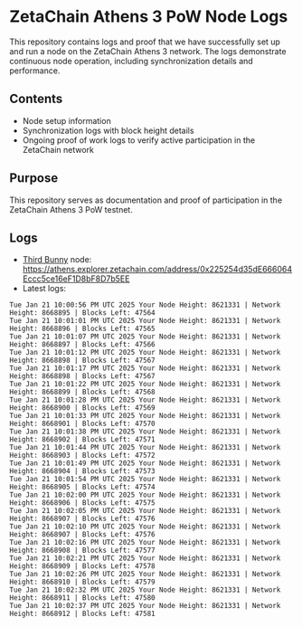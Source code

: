 # ZetaChain Athens 3 PoW Node Logs
This repository contains logs and proof that we have successfully set up and run a node on the ZetaChain Athens 3 network. The logs demonstrate continuous node operation, including synchronization details and performance.

## Contents
- Node setup information
- Synchronization logs with block height details
- Ongoing proof of work logs to verify active participation in the ZetaChain network

## Purpose
This repository serves as documentation and proof of participation in the ZetaChain Athens 3 PoW testnet.

## Logs

- [Third Bunny](https://thirdbunny.xyz/) node: https://athens.explorer.zetachain.com/address/0x225254d35dE666064Eccc5ce16eF1D8bF8D7b5EE
- Latest logs:
```
Tue Jan 21 10:00:56 PM UTC 2025 Your Node Height: 8621331 | Network Height: 8668895 | Blocks Left: 47564
Tue Jan 21 10:01:01 PM UTC 2025 Your Node Height: 8621331 | Network Height: 8668896 | Blocks Left: 47565
Tue Jan 21 10:01:07 PM UTC 2025 Your Node Height: 8621331 | Network Height: 8668897 | Blocks Left: 47566
Tue Jan 21 10:01:12 PM UTC 2025 Your Node Height: 8621331 | Network Height: 8668898 | Blocks Left: 47567
Tue Jan 21 10:01:17 PM UTC 2025 Your Node Height: 8621331 | Network Height: 8668898 | Blocks Left: 47567
Tue Jan 21 10:01:22 PM UTC 2025 Your Node Height: 8621331 | Network Height: 8668899 | Blocks Left: 47568
Tue Jan 21 10:01:28 PM UTC 2025 Your Node Height: 8621331 | Network Height: 8668900 | Blocks Left: 47569
Tue Jan 21 10:01:33 PM UTC 2025 Your Node Height: 8621331 | Network Height: 8668901 | Blocks Left: 47570
Tue Jan 21 10:01:38 PM UTC 2025 Your Node Height: 8621331 | Network Height: 8668902 | Blocks Left: 47571
Tue Jan 21 10:01:44 PM UTC 2025 Your Node Height: 8621331 | Network Height: 8668903 | Blocks Left: 47572
Tue Jan 21 10:01:49 PM UTC 2025 Your Node Height: 8621331 | Network Height: 8668904 | Blocks Left: 47573
Tue Jan 21 10:01:54 PM UTC 2025 Your Node Height: 8621331 | Network Height: 8668905 | Blocks Left: 47574
Tue Jan 21 10:02:00 PM UTC 2025 Your Node Height: 8621331 | Network Height: 8668906 | Blocks Left: 47575
Tue Jan 21 10:02:05 PM UTC 2025 Your Node Height: 8621331 | Network Height: 8668907 | Blocks Left: 47576
Tue Jan 21 10:02:10 PM UTC 2025 Your Node Height: 8621331 | Network Height: 8668907 | Blocks Left: 47576
Tue Jan 21 10:02:16 PM UTC 2025 Your Node Height: 8621331 | Network Height: 8668908 | Blocks Left: 47577
Tue Jan 21 10:02:21 PM UTC 2025 Your Node Height: 8621331 | Network Height: 8668909 | Blocks Left: 47578
Tue Jan 21 10:02:26 PM UTC 2025 Your Node Height: 8621331 | Network Height: 8668910 | Blocks Left: 47579
Tue Jan 21 10:02:32 PM UTC 2025 Your Node Height: 8621331 | Network Height: 8668911 | Blocks Left: 47580
Tue Jan 21 10:02:37 PM UTC 2025 Your Node Height: 8621331 | Network Height: 8668912 | Blocks Left: 47581
```
